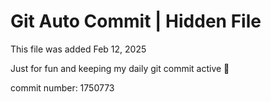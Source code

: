 # Git Auto Commit | Hidden File

This file was added Feb 12, 2025

Just for fun and keeping my daily git commit active 🤪

commit number: 1750773
